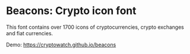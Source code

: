 # Beacons: Crypto icon font

This font contains over 1700 icons of cryptocurrencies, crypto exchanges and fiat currencies.

Demo: https://cryptowatch.github.io/beacons
